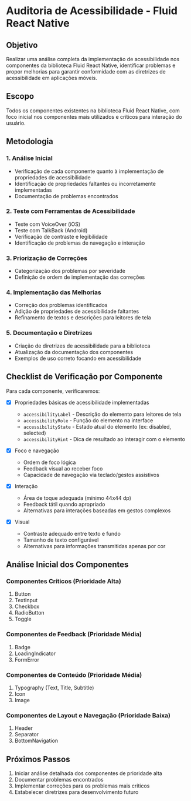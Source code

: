 # Auditoria de Acessibilidade - Fluid React Native

## Objetivo
Realizar uma análise completa da implementação de acessibilidade nos componentes da biblioteca Fluid React Native, identificar problemas e propor melhorias para garantir conformidade com as diretrizes de acessibilidade em aplicações móveis.

## Escopo
Todos os componentes existentes na biblioteca Fluid React Native, com foco inicial nos componentes mais utilizados e críticos para interação do usuário.

## Metodologia

### 1. Análise Inicial
- Verificação de cada componente quanto à implementação de propriedades de acessibilidade
- Identificação de propriedades faltantes ou incorretamente implementadas
- Documentação de problemas encontrados

### 2. Teste com Ferramentas de Acessibilidade
- Teste com VoiceOver (iOS)
- Teste com TalkBack (Android)
- Verificação de contraste e legibilidade
- Identificação de problemas de navegação e interação

### 3. Priorização de Correções
- Categorização dos problemas por severidade
- Definição de ordem de implementação das correções

### 4. Implementação das Melhorias
- Correção dos problemas identificados
- Adição de propriedades de acessibilidade faltantes
- Refinamento de textos e descrições para leitores de tela

### 5. Documentação e Diretrizes
- Criação de diretrizes de acessibilidade para a biblioteca
- Atualização da documentação dos componentes
- Exemplos de uso correto focando em acessibilidade

## Checklist de Verificação por Componente

Para cada componente, verificaremos:

- [x] Propriedades básicas de acessibilidade implementadas
  - `accessibilityLabel` - Descrição do elemento para leitores de tela
  - `accessibilityRole` - Função do elemento na interface
  - `accessibilityState` - Estado atual do elemento (ex: disabled, selected)
  - `accessibilityHint` - Dica de resultado ao interagir com o elemento
  
- [x] Foco e navegação
  - Ordem de foco lógica 
  - Feedback visual ao receber foco
  - Capacidade de navegação via teclado/gestos assistivos
  
- [x] Interação
  - Área de toque adequada (mínimo 44x44 dp)
  - Feedback tátil quando apropriado
  - Alternativas para interações baseadas em gestos complexos
  
- [x] Visual
  - Contraste adequado entre texto e fundo
  - Tamanho de texto configurável
  - Alternativas para informações transmitidas apenas por cor

## Análise Inicial dos Componentes

### Componentes Críticos (Prioridade Alta)
1. Button
2. TextInput
3. Checkbox
4. RadioButton
5. Toggle

### Componentes de Feedback (Prioridade Média)
1. Badge
2. LoadingIndicator
3. FormError

### Componentes de Conteúdo (Prioridade Média)
1. Typography (Text, Title, Subtitle)
2. Icon
3. Image

### Componentes de Layout e Navegação (Prioridade Baixa)
1. Header
2. Separator
3. BottomNavigation

## Próximos Passos

1. Iniciar análise detalhada dos componentes de prioridade alta
2. Documentar problemas encontrados
3. Implementar correções para os problemas mais críticos
4. Estabelecer diretrizes para desenvolvimento futuro 